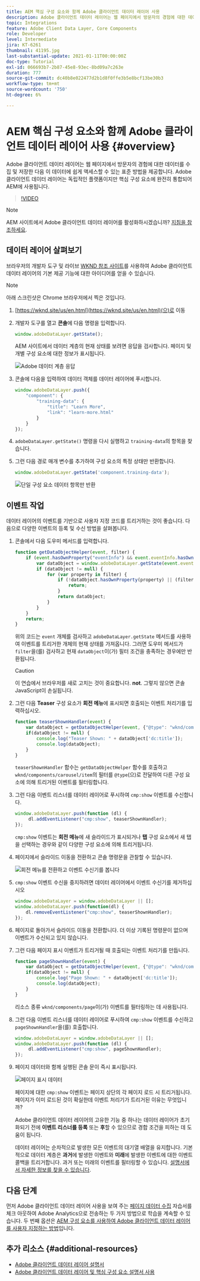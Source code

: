 ```yaml
---
title: AEM 핵심 구성 요소와 함께 Adobe 클라이언트 데이터 레이어 사용
description: Adobe 클라이언트 데이터 레이어는 웹 페이지에서 방문자의 경험에 대한 데이터를 수집 및 저장한 다음 이 데이터에 쉽게 액세스할 수 있는 표준 방법을 제공합니다. Adobe 클라이언트 데이터 레이어는 독립적인 플랫폼이지만 핵심 구성 요소에 완전히 통합되어 AEM에 사용됩니다.
topic: Integrations
feature: Adobe Client Data Layer, Core Components
role: Developer
level: Intermediate
jira: KT-6261
thumbnail: 41195.jpg
last-substantial-update: 2021-01-11T00:00:00Z
doc-type: Tutorial
exl-id: 066693b7-2b87-45e8-93ec-8bd09a7c263e
duration: 777
source-git-commit: dc40b8e022477d2b1d8f0ffe3b5e8bcf13be30b3
workflow-type: tm+mt
source-wordcount: '750'
ht-degree: 6%

---
```


# AEM 핵심 구성 요소와 함께 Adobe 클라이언트 데이터 레이어 사용 {#overview}

Adobe 클라이언트 데이터 레이어는 웹 페이지에서 방문자의 경험에 대한 데이터를 수집 및 저장한 다음 이 데이터에 쉽게 액세스할 수 있는 표준 방법을 제공합니다. Adobe 클라이언트 데이터 레이어는 독립적인 플랫폼이지만 핵심 구성 요소에 완전히 통합되어 AEM에 사용됩니다.

>[!VIDEO](https://video.tv.adobe.com/v/41195?quality=12&learn=on)

>[!NOTE]
>
> AEM 사이트에서 Adobe 클라이언트 데이터 레이어를 활성화하시겠습니까? [지침을 참조하세요](https://experienceleague.adobe.com/docs/experience-manager-core-components/using/developing/data-layer/overview.html?lang=ko#installation-activation).

## 데이터 레이어 살펴보기

브라우저의 개발자 도구 및 라이브 [WKND 참조 사이트](https://wknd.site/us/en.html)를 사용하여 Adobe 클라이언트 데이터 레이어의 기본 제공 기능에 대한 아이디어를 얻을 수 있습니다.

>[!NOTE]
>
> 아래 스크린샷은 Chrome 브라우저에서 찍은 것입니다.

1. [https://wknd.site/us/en.html](https://wknd.site/us/en.html)(으)로 이동
1. 개발자 도구를 열고 **콘솔**&#x200B;에 다음 명령을 입력합니다.

   ```js
   window.adobeDataLayer.getState();
   ```

   AEM 사이트에서 데이터 계층의 현재 상태를 보려면 응답을 검사합니다. 페이지 및 개별 구성 요소에 대한 정보가 표시됩니다.

   ![Adobe 데이터 계층 응답](assets/data-layer-state-response.png)

1. 콘솔에 다음을 입력하여 데이터 객체를 데이터 레이어에 푸시합니다.

   ```js
   window.adobeDataLayer.push({
       "component": {
           "training-data": {
               "title": "Learn More",
               "link": "learn-more.html"
           }
       }
   });
   ```

1. `adobeDataLayer.getState()` 명령을 다시 실행하고 `training-data`의 항목을 찾습니다.
1. 그런 다음 경로 매개 변수를 추가하여 구성 요소의 특정 상태만 반환합니다.

   ```js
   window.adobeDataLayer.getState('component.training-data');
   ```

   ![단일 구성 요소 데이터 항목만 반환](assets/return-just-single-component.png)

## 이벤트 작업

데이터 레이어의 이벤트를 기반으로 사용자 지정 코드를 트리거하는 것이 좋습니다. 다음으로 다양한 이벤트의 등록 및 수신 방법을 살펴봅니다.

1. 콘솔에서 다음 도우미 메서드를 입력합니다.

   ```js
   function getDataObjectHelper(event, filter) {
       if (event.hasOwnProperty("eventInfo") && event.eventInfo.hasOwnProperty("path")) {
           var dataObject = window.adobeDataLayer.getState(event.eventInfo.path);
           if (dataObject != null) {
               for (var property in filter) {
                   if (!dataObject.hasOwnProperty(property) || (filter[property] !== null && filter[property] !== dataObject[property])) {
                       return;
                   }
                   return dataObject;
               }
           }
       }
       return;
   }
   ```

   위의 코드는 `event` 개체를 검사하고 `adobeDataLayer.getState` 메서드를 사용하여 이벤트를 트리거한 개체의 현재 상태를 가져옵니다. 그러면 도우미 메서드가 `filter`을(를) 검사하고 현재 `dataObject`이(가) 필터 조건을 충족하는 경우에만 반환됩니다.

   >[!CAUTION]
   >
   > 이 연습에서 브라우저를 새로 고치는 것이 중요합니다. **not**. 그렇지 않으면 콘솔 JavaScript이 손실됩니다.

1. 그런 다음 **Teaser** 구성 요소가 **회전 메뉴**&#x200B;에 표시되면 호출되는 이벤트 처리기를 입력하십시오.

   ```js
   function teaserShownHandler(event) {
       var dataObject = getDataObjectHelper(event, {"@type": "wknd/components/carousel/item"});
       if(dataObject != null) {
           console.log("Teaser Shown: " + dataObject['dc:title']);
           console.log(dataObject);
       }
   }
   ```

   `teaserShownHandler` 함수는 `getDataObjectHelper` 함수를 호출하고 `wknd/components/carousel/item`의 필터를 `@type`(으)로 전달하여 다른 구성 요소에 의해 트리거된 이벤트를 필터링합니다.

1. 그런 다음 이벤트 리스너를 데이터 레이어로 푸시하여 `cmp:show` 이벤트를 수신합니다.

   ```js
   window.adobeDataLayer.push(function (dl) {
        dl.addEventListener("cmp:show", teaserShownHandler);
   });
   ```

   `cmp:show` 이벤트는 **회전 메뉴**&#x200B;에 새 슬라이드가 표시되거나 **탭** 구성 요소에서 새 탭을 선택하는 경우와 같이 다양한 구성 요소에 의해 트리거됩니다.

1. 페이지에서 슬라이드 이동을 전환하고 콘솔 명령문을 관찰할 수 있습니다.

   ![회전 메뉴를 전환하고 이벤트 수신기를 봅니다](assets/teaser-console-slides.png)

1. `cmp:show` 이벤트 수신을 중지하려면 데이터 레이어에서 이벤트 수신기를 제거하십시오

   ```js
   window.adobeDataLayer = window.adobeDataLayer || [];
   window.adobeDataLayer.push(function(dl) {
       dl.removeEventListener("cmp:show", teaserShownHandler);
   });
   ```

1. 페이지로 돌아가서 슬라이드 이동을 전환합니다. 더 이상 기록된 명령문이 없으며 이벤트가 수신되고 있지 않습니다.

1. 그런 다음 페이지 표시 이벤트가 트리거될 때 호출되는 이벤트 처리기를 만듭니다.

   ```js
   function pageShownHandler(event) {
       var dataObject = getDataObjectHelper(event, {"@type": "wknd/components/page"});
       if(dataObject != null) {
           console.log("Page Shown: " + dataObject['dc:title']);
           console.log(dataObject);
       }
   }
   ```

   리소스 종류 `wknd/components/page`이(가) 이벤트를 필터링하는 데 사용됩니다.

1. 그런 다음 이벤트 리스너를 데이터 레이어로 푸시하여 `cmp:show` 이벤트를 수신하고 `pageShownHandler`을(를) 호출합니다.

   ```js
   window.adobeDataLayer = window.adobeDataLayer || [];
   window.adobeDataLayer.push(function (dl) {
        dl.addEventListener("cmp:show", pageShownHandler);
   });
   ```

1. 페이지 데이터와 함께 실행된 콘솔 문이 즉시 표시됩니다.

   ![페이지 표시 데이터](assets/page-show-console-data.png)

   페이지에 대한 `cmp:show` 이벤트는 페이지 상단의 각 페이지 로드 시 트리거됩니다. 페이지가 이미 로드된 것이 확실한데 이벤트 처리기가 트리거된 이유는 무엇입니까?

   Adobe 클라이언트 데이터 레이어의 고유한 기능 중 하나는 데이터 레이어가 초기화되기 전에 **이벤트 리스너를 등록** 또는 **후**&#x200B;할 수 있으므로 경합 조건을 피하는 데 도움이 됩니다.

   데이터 레이어는 순차적으로 발생한 모든 이벤트의 대기열 배열을 유지합니다. 기본적으로 데이터 계층은 **과거**&#x200B;에 발생한 이벤트와 **미래**&#x200B;에 발생한 이벤트에 대한 이벤트 콜백을 트리거합니다. 과거 또는 미래의 이벤트를 필터링할 수 있습니다. [설명서에서 자세한 정보를 찾을 수 있습니다](https://github.com/adobe/adobe-client-data-layer/wiki#addeventlistener).


## 다음 단계

먼저 Adobe 클라이언트 데이터 레이어 사용을 보여 주는 [페이지 데이터 수집](../analytics/collect-data-analytics.md) 자습서를 체크 아웃하여 Adobe Analytics으로 전송하는 두 가지 방법으로 학습을 계속할 수 있습니다. 두 번째 옵션은 [AEM 구성 요소를 사용하여 Adobe 클라이언트 데이터 레이어를 사용자 지정하는 방법](./data-layer-customize.md)입니다.


## 추가 리소스 {#additional-resources}

* [Adobe 클라이언트 데이터 레이어 설명서](https://github.com/adobe/adobe-client-data-layer/wiki)
* [Adobe 클라이언트 데이터 레이어 및 핵심 구성 요소 설명서 사용](https://experienceleague.adobe.com/docs/experience-manager-core-components/using/developing/data-layer/overview.html?lang=ko)
